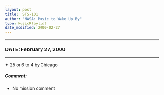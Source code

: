 ```yaml
---
layout: post
title:  STS-101
author: "NASA: Music to Wake Up By"
type: MusicPlaylist
date_modified: 2000-02-27
---
```


----
### DATE: February 27, 2000
----
✦ 25 or 6 to 4 by Chicago

##### Comment:
* No mission comment
